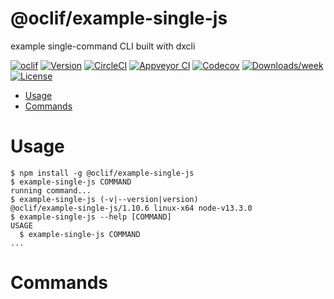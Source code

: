 @oclif/example-single-js
========================

example single-command CLI built with dxcli

[![oclif](https://img.shields.io/badge/cli-oclif-brightgreen.svg)](https://oclif.io)
[![Version](https://img.shields.io/npm/v/@oclif/example-single-js.svg)](https://npmjs.org/package/@oclif/example-single-js)
[![CircleCI](https://circleci.com/gh/oclif/example-single-js/tree/master.svg?style=shield)](https://circleci.com/gh/oclif/example-single-js/tree/master)
[![Appveyor CI](https://ci.appveyor.com/api/projects/status/github/oclif/example-single-js?branch=master&svg=true)](https://ci.appveyor.com/project/oclif/example-single-js/branch/master)
[![Codecov](https://codecov.io/gh/oclif/example-single-js/branch/master/graph/badge.svg)](https://codecov.io/gh/oclif/example-single-js)
[![Downloads/week](https://img.shields.io/npm/dw/@oclif/example-single-js.svg)](https://npmjs.org/package/@oclif/example-single-js)
[![License](https://img.shields.io/npm/l/@oclif/example-single-js.svg)](https://github.com/oclif/example-single-js/blob/master/package.json)

<!-- toc -->
* [Usage](#usage)
* [Commands](#commands)
<!-- tocstop -->
# Usage
<!-- usage -->
```sh-session
$ npm install -g @oclif/example-single-js
$ example-single-js COMMAND
running command...
$ example-single-js (-v|--version|version)
@oclif/example-single-js/1.10.6 linux-x64 node-v13.3.0
$ example-single-js --help [COMMAND]
USAGE
  $ example-single-js COMMAND
...
```
<!-- usagestop -->
# Commands
<!-- commands -->

<!-- commandsstop -->
